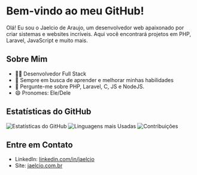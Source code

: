 # Bem-vindo ao meu GitHub!

Olá! Eu sou o Jaelcio de Araujo, um desenvolvedor web apaixonado por criar sistemas e websites incríveis. Aqui você encontrará projetos em PHP, Laravel, JavaScript e muito mais.

## Sobre Mim

- 👨‍💻 Desenvolvedor Full Stack
- 🌱 Sempre em busca de aprender e melhorar minhas habilidades
- 💬 Pergunte-me sobre PHP, Laravel, C, JS e NodeJS.
- 😄 Pronomes: Ele/Dele

## Estatísticas do GitHub

![Estatísticas do GitHub](https://github-readme-stats.vercel.app/api?username=Jaelcio-de-Araujo&show_icons=true&theme=radical)
![Linguagens mais Usadas](https://github-readme-stats.vercel.app/api/top-langs/?username=Jaelcio-de-Araujo&layout=compact&theme=radical)
![Contribuições](https://github-readme-streak-stats.herokuapp.com/?user=Jaelcio-de-Araujo&theme=radical)

## Entre em Contato

- LinkedIn: [linkedin.com/in/jaelcio](https://www.linkedin.com/in/jaelcio-araujo/)
- Site: [jaelcio.com.br](https://jaelcio.com.br)
